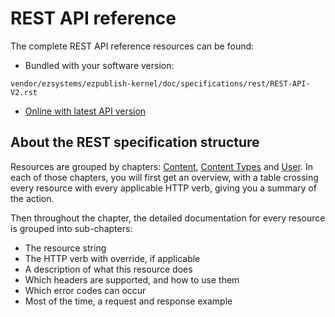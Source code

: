 # REST API reference


The complete REST API reference resources can be found:

  - Bundled with your software version: 
  
   `vendor/ezsystems/ezpublish-kernel/doc/specifications/rest/REST-API-V2.rst`
  
  - [Online with latest API version](https://github.com/ezsystems/ezpublish-kernel/blob/v7.5.5/doc/specifications/rest/REST-API-V2.rst)

## About the REST specification structure

Resources are grouped by chapters: [Content](https://github.com/ezsystems/ezpublish-kernel/blob/v7.5.5/doc/specifications/rest/REST-API-V2.rst#content), [Content Types](https://github.com/ezsystems/ezpublish-kernel/blob/v7.5.5/doc/specifications/rest/REST-API-V2.rst#content-types) and [User](https://github.com/ezsystems/ezpublish-kernel/blob/v7.5.5/doc/specifications/rest/REST-API-V2.rst#user-management). In each of those chapters, you will first get an overview, with a table crossing every resource with every applicable HTTP verb, giving you a summary of the action.

Then throughout the chapter, the detailed documentation for every resource is grouped into sub-chapters:

-   The resource string
-   The HTTP verb with override, if applicable
-   A description of what this resource does
-   Which headers are supported, and how to use them
-   Which error codes can occur
-   Most of the time, a request and response example
